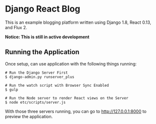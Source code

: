# Django React Blog

This is an example blogging platform written using Django 1.8, React 0.13, and
Flux 2.

**Notice: This is still in active development**

## Running the Application

Once setup, can use application with the following things running:

```
# Run the Django Server First
$ django-admin.py runserver_plus

# Run the watch script with Browser Sync Enabled
$ gulp

# Run the Node server to render React views on the Server
$ node etc/scripts/server.js
```

With those three servers running, you can go to http://127.0.0.1:8000 to
preview the application.

